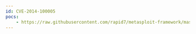 ```yaml
---
id: CVE-2014-100005
pocs:
    - https://raw.githubusercontent.com/rapid7/metasploit-framework/master/modules/exploits/linux/http/dlink_diagnostic_exec_noauth.rb
---
```

